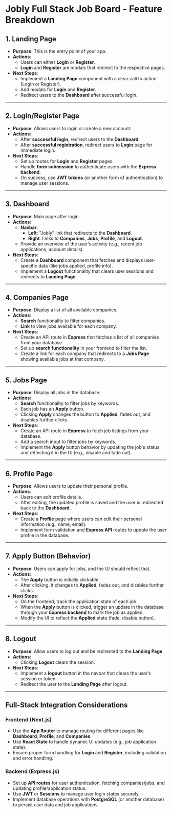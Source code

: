# Jobly Full Stack Job Board - Feature Breakdown

## 1. Landing Page

- **Purpose**: This is the entry point of your app.
- **Actions**:
  - Users can either **Login** or **Register**.
  - **Login** and **Register** are modals that redirect to the respective pages.
- **Next Steps**:
  - Implement a **Landing Page** component with a clear call to action (Login or Register).
  - Add modals for **Login** and **Register**.
  - Redirect users to the **Dashboard** after successful login.

---

## 2. Login/Register Page

- **Purpose**: Allows users to login or create a new account.
- **Actions**:
  - After **successful login**, redirect users to the **Dashboard**.
  - After **successful registration**, redirect users to **Login** page for immediate login.
- **Next Steps**:
  - Set up routes for **Login** and **Register** pages.
  - Handle **form submission** to authenticate users with the **Express backend**.
  - On success, use **JWT tokens** (or another form of authentication) to manage user sessions.

---

## 3. Dashboard

- **Purpose**: Main page after login.
- **Actions**:
  - **Navbar**:
    - **Left**: "Jobly" link that redirects to the **Dashboard**.
    - **Right**: Links to **Companies**, **Jobs**, **Profile**, and **Logout**.
  - Provide an overview of the user’s activity (e.g., recent job applications, account details).
- **Next Steps**:
  - Create a **Dashboard** component that fetches and displays user-specific data (like jobs applied, profile info).
  - Implement a **Logout** functionality that clears user sessions and redirects to **Landing Page**.

---

## 4. Companies Page

- **Purpose**: Display a list of all available companies.
- **Actions**:
  - **Search** functionality to filter companies.
  - **Link** to view jobs available for each company.
- **Next Steps**:
  - Create an API route in **Express** that fetches a list of all companies from your database.
  - Set up **search functionality** in your frontend to filter the list.
  - Create a link for each company that redirects to a **Jobs Page** showing available jobs at that company.

---

## 5. Jobs Page

- **Purpose**: Display all jobs in the database.
- **Actions**:
  - **Search** functionality to filter jobs by keywords.
  - Each job has an **Apply** button.
  - Clicking **Apply** changes the button to **Applied**, fades out, and disables further clicks.
- **Next Steps**:
  - Create an API route in **Express** to fetch job listings from your database.
  - Add a search input to filter jobs by keywords.
  - Implement the **Apply** button behavior by updating the job's status and reflecting it in the UI (e.g., disable and fade out).

---

## 6. Profile Page

- **Purpose**: Allows users to update their personal profile.
- **Actions**:
  - Users can edit profile details.
  - After editing, the updated profile is saved and the user is redirected back to the **Dashboard**.
- **Next Steps**:
  - Create a **Profile** page where users can edit their personal information (e.g., name, email).
  - Implement form validation and **Express API** routes to update the user profile in the database.

---

## 7. Apply Button (Behavior)

- **Purpose**: Users can apply for jobs, and the UI should reflect that.
- **Actions**:
  - The **Apply** button is initially clickable.
  - After clicking, it changes to **Applied**, fades out, and disables further clicks.
- **Next Steps**:
  - On the frontend, track the application state of each job.
  - When the **Apply** button is clicked, trigger an update in the database through your **Express backend** to mark the job as applied.
  - Modify the UI to reflect the **Applied** state (fade, disable button).

---

## 8. Logout

- **Purpose**: Allow users to log out and be redirected to the **Landing Page**.
- **Actions**:
  - Clicking **Logout** clears the session.
- **Next Steps**:
  - Implement a **logout** button in the navbar that clears the user’s session or token.
  - Redirect the user to the **Landing Page** after logout.

---

## Full-Stack Integration Considerations

### Frontend (Next.js)

- Use the **App Router** to manage routing for different pages like **Dashboard**, **Profile**, and **Companies**.
- Use **React State** to handle dynamic UI updates (e.g., job application state).
- Ensure proper form handling for **Login** and **Register**, including validation and error handling.

### Backend (Express.js)

- Set up **API routes** for user authentication, fetching companies/jobs, and updating profile/application status.
- Use **JWT** or **Sessions** to manage user login states securely.
- Implement database operations with **PostgreSQL** (or another database) to persist user data and job applications.
